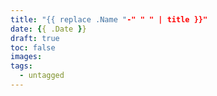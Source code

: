 ```yaml
---
title: "{{ replace .Name "-" " " | title }}"
date: {{ .Date }}
draft: true
toc: false
images:
tags: 
  - untagged
---
```






